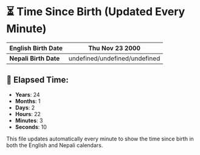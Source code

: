 # ⏳ Time Since Birth (Updated Every Minute)

| **English Birth Date** | Thu Nov 23 2000 |
|------------------------|-------------------------------------|
| **Nepali Birth Date**  | undefined/undefined/undefined                  |

## 📅 Elapsed Time:

- **Years**: 24
- **Months**: 1
- **Days**: 2
- **Hours**: 22
- **Minutes**: 3
- **Seconds**: 10

This file updates automatically every minute to show the time since birth in both the English and Nepali calendars.